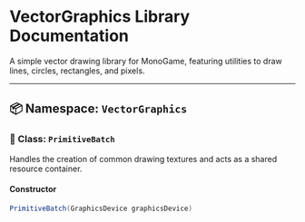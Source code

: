 # VectorGraphics Library Documentation

A simple vector drawing library for MonoGame, featuring utilities to draw lines, circles, rectangles, and pixels.

---

## 📦 Namespace: `VectorGraphics`

### 🔧 Class: `PrimitiveBatch`

Handles the creation of common drawing textures and acts as a shared resource container.

#### Constructor

```csharp
PrimitiveBatch(GraphicsDevice graphicsDevice)